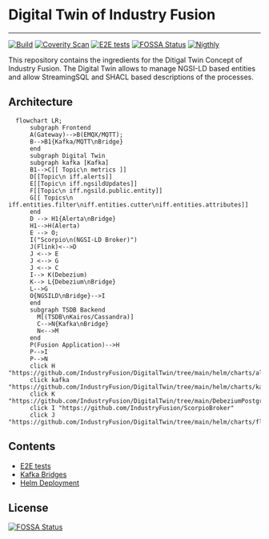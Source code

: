 # Digital Twin of Industry Fusion

---

[![Build](https://github.com/IndustryFusion/DigitalTwin/actions/workflows/build.yaml/badge.svg)](https://github.com/IndustryFusion/DigitalTwin/actions/workflows/build.yaml) [![Coverity Scan](https://scan.coverity.com/projects/24133/badge.svg)](https://scan.coverity.com/projects/industryfusion-digitaltwin)
[![E2E tests](https://github.com/IndustryFusion/DigitalTwin/actions/workflows/k8s-tests.yaml/badge.svg)](https://github.com/IndustryFusion/DigitalTwin/actions/workflows/k8s-tests.yaml)
[![FOSSA Status](https://app.fossa.com/api/projects/git%2Bgithub.com%2FIndustryFusion%2FDigitalTwin.svg?type=shield)](https://app.fossa.com/projects/git%2Bgithub.com%2FIndustryFusion%2FDigitalTwin?ref=badge_shield)
[![Nigthly](https://github.com/IndustryFusion/DigitalTwin/actions/workflows/nightly.yaml/badge.svg)](https://github.com/IndustryFusion/DigitalTwin/actions/workflows/nightly.yaml)

This repository contains the ingredients for the Ditigal Twin Concept of Industry Fusion. The Digital Twin allows to manage NGSI-LD based entities and allow StreamingSQL and SHACL based descriptions of the processes.

## Architecture

```mermaid
  flowchart LR;
      subgraph Frontend
      A(Gateway)-->B(EMQX/MQTT);
      B-->B1{Kafka/MQTT\nBridge}
      end
      subgraph Digital Twin
      subgraph kafka [Kafka]
      B1-->C[[ Topic\n metrics ]]
      D[[Topic\n iff.alerts]]
      E[[Topic\n iff.ngsildUpdates]]
      F[[Topic\n iff.ngsild.public.entity]]
      G[[ Topics\n iff.entities.filter\niff.entities.cutter\niff.entities.attributes]]
      end
      D --> H1{Alerta\nBridge}
      H1-->H(Alerta)
      E --> O;
      I("Scorpio\n(NGSI-LD Broker)")
      J(Flink)<-->D
      J <--> E
      J <--> G
      J <--> C
      I--> K(Debezium)
      K--> L{Debezium\nBridge}
      L-->G
      O{NGSILD\nBridge}-->I
      end
      subgraph TSDB Backend
        M[(TSDB\nKairos/Cassandra)]
        C-->N{Kafka\nBridge}
        N<-->M
      end
      P(Fusion Application)-->H
      P-->I
      P-->N
      click H "https://github.com/IndustryFusion/DigitalTwin/tree/main/helm/charts/alerta"
      click kafka "https://github.com/IndustryFusion/DigitalTwin/tree/main/helm/charts/kafka"
      click K "https://github.com/IndustryFusion/DigitalTwin/tree/main/DebeziumPostgresConnector"
      click I "https://github.com/IndustryFusion/ScorpioBroker"
      click J "https://github.com/IndustryFusion/DigitalTwin/tree/main/helm/charts/flink"
```

## Contents

* [E2E tests](test/README.md)
* [Kafka Bridges](KafkaBridge/README.md)
* [Helm Deployment](helm/README.md)


## License
[![FOSSA Status](https://app.fossa.com/api/projects/git%2Bgithub.com%2FIndustryFusion%2FDigitalTwin.svg?type=large)](https://app.fossa.com/projects/git%2Bgithub.com%2FIndustryFusion%2FDigitalTwin?ref=badge_large)
